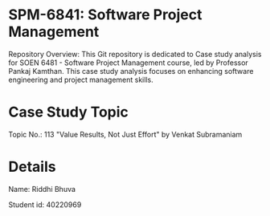 # SPM-6841: Software Project Management
Repository Overview: This Git repository is dedicated to Case study analysis for SOEN 6481 - Software Project Management course, led by Professor Pankaj Kamthan. This case study analysis focuses on enhancing software engineering and project management skills.
# Case Study Topic
Topic No.: 113
"Value Results, Not Just Effort" by Venkat Subramaniam
# Details
Name: Riddhi Bhuva

Student id: 40220969
